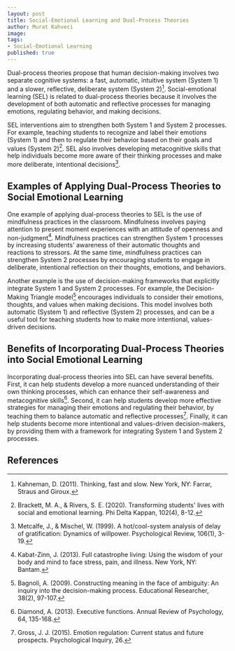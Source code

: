 ```yaml
---
layout: post
title: Social-Emotional Learning and Dual-Process Theories
author: Murat Kahveci
image: 
tags:
- Social-Emotional Learning
published: true
---
```


Dual-process theories propose that human decision-making involves two separate cognitive systems: a fast, automatic, intuitive system (System 1) and a slower, reflective, deliberate system (System 2)[^1]. Social-emotional learning (SEL) is related to dual-process theories because it involves the development of both automatic and reflective processes for managing emotions, regulating behavior, and making decisions.

SEL interventions aim to strengthen both System 1 and System 2 processes. For example, teaching students to recognize and label their emotions (System 1) and then to regulate their behavior based on their goals and values (System 2)[^2]. SEL also involves developing metacognitive skills that help individuals become more aware of their thinking processes and make more deliberate, intentional decisions[^3].

## Examples of Applying Dual-Process Theories to Social Emotional Learning

One example of applying dual-process theories to SEL is the use of mindfulness practices in the classroom. Mindfulness involves paying attention to present moment experiences with an attitude of openness and non-judgment[^4]. Mindfulness practices can strengthen System 1 processes by increasing students' awareness of their automatic thoughts and reactions to stressors. At the same time, mindfulness practices can strengthen System 2 processes by encouraging students to engage in deliberate, intentional reflection on their thoughts, emotions, and behaviors.

Another example is the use of decision-making frameworks that explicitly integrate System 1 and System 2 processes. For example, the Decision-Making Triangle model[^5] encourages individuals to consider their emotions, thoughts, and values when making decisions. This model involves both automatic (System 1) and reflective (System 2) processes, and can be a useful tool for teaching students how to make more intentional, values-driven decisions.

## Benefits of Incorporating Dual-Process Theories into Social Emotional Learning

Incorporating dual-process theories into SEL can have several benefits. First, it can help students develop a more nuanced understanding of their own thinking processes, which can enhance their self-awareness and metacognitive skills[^6]. Second, it can help students develop more effective strategies for managing their emotions and regulating their behavior, by teaching them to balance automatic and reflective processes[^7]. Finally, it can help students become more intentional and values-driven decision-makers, by providing them with a framework for integrating System 1 and System 2 processes.

## References

[^1]: Kahneman, D. (2011). Thinking, fast and slow. New York, NY: Farrar, Straus and Giroux.

[^2]: Brackett, M. A., & Rivers, S. E. (2020). Transforming students' lives with social and emotional learning. Phi Delta Kappan, 102(4), 8-12.

[^3]: Metcalfe, J., & Mischel, W. (1999). A hot/cool-system analysis of delay of gratification: Dynamics of willpower. Psychological Review, 106(1), 3-19.

[^4]: Kabat-Zinn, J. (2013). Full catastrophe living: Using the wisdom of your body and mind to face stress, pain, and illness. New York, NY: Bantam.

[^5]: Bagnoli, A. (2009). Constructing meaning in the face of ambiguity: An inquiry into the decision-making process. Educational Researcher, 38(2), 97-107.

[^6]: Diamond, A. (2013). Executive functions. Annual Review of Psychology, 64, 135-168.

[^7]: Gross, J. J. (2015). Emotion regulation: Current status and future prospects. Psychological Inquiry, 26.